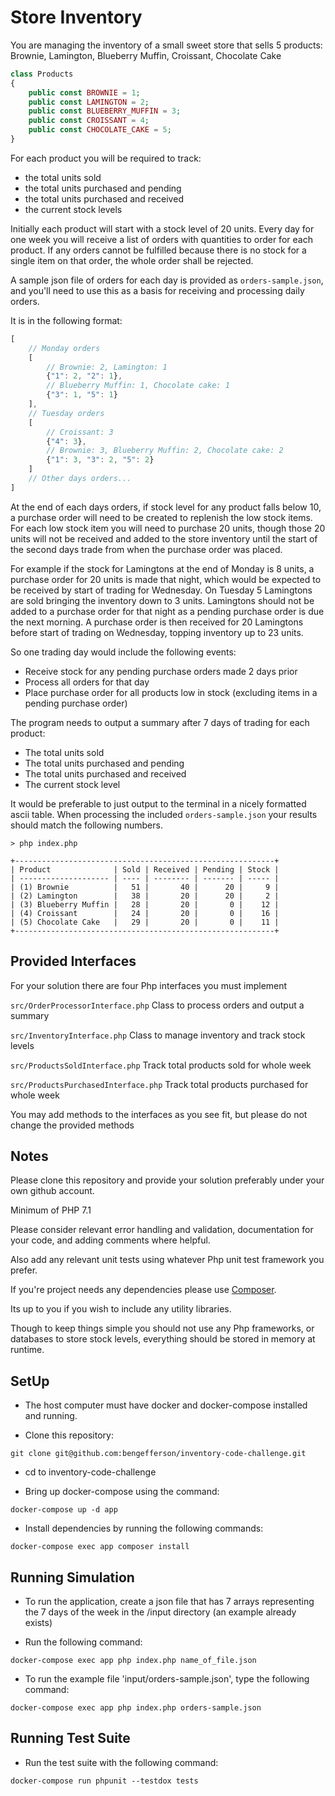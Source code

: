 # Store Inventory

You are managing the inventory of a small sweet store that sells 5 products:
Brownie, Lamington, Blueberry Muffin, Croissant, Chocolate Cake 

```php
class Products
{
	public const BROWNIE = 1;
	public const LAMINGTON = 2;
	public const BLUEBERRY_MUFFIN = 3;
	public const CROISSANT = 4;
	public const CHOCOLATE_CAKE = 5;
}
```

For each product you will be required to track:
 
  - the total units sold
  - the total units purchased and pending
  - the total units purchased and received
  - the current stock levels 

Initially each product will start with a stock level of 20 units.
Every day for one week you will receive a list of orders with quantities to order for each product.
If any orders cannot be fulfilled because there is no stock for a single item on that order, the whole order shall be rejected.

A sample json file of orders for each day is provided as `orders-sample.json`, 
and you'll need to use this as a basis for receiving and processing daily orders. 

It is in the following format:

```javascript
[
	// Monday orders
	[ 
		// Brownie: 2, Lamington: 1
		{"1": 2, "2": 1},
		// Blueberry Muffin: 1, Chocolate cake: 1
		{"3": 1, "5": 1}
	],
	// Tuesday orders
	[ 
		// Croissant: 3
		{"4": 3},
		// Brownie: 3, Blueberry Muffin: 2, Chocolate cake: 2
		{"1": 3, "3": 2, "5": 2}
	]
	// Other days orders...
]
```

At the end of each days orders, if stock level for any product falls below 10, a purchase order will need to be created to replenish the low stock items.
For each low stock item you will need to purchase 20 units, though those 20 units will not be received and added to the store inventory until the start of the second days trade from when the purchase order was placed.

For example if the stock for Lamingtons at the end of Monday is 8 units, a purchase order for 20 units is made that night, which would be expected to be received by start of trading for Wednesday.
On Tuesday 5 Lamingtons are sold bringing the inventory down to 3 units. Lamingtons should not be added to a purchase order for that night as a pending purchase order is due the next morning.
A purchase order is then received for 20 Lamingtons before start of trading on Wednesday, topping inventory up to 23 units.

So one trading day would include the following events:

 - Receive stock for any pending purchase orders made 2 days prior
 - Process all orders for that day
 - Place purchase order for all products low in stock (excluding items in a pending purchase order)

The program needs to output a summary after 7 days of trading for each product:

 - The total units sold
 - The total units purchased and pending
 - The total units purchased and received
 - The current stock level
 
It would be preferable to just output to the terminal in a nicely formatted ascii table.
When processing the included `orders-sample.json` your results should match the following numbers.

```
> php index.php

+----------------------------------------------------------+
| Product              | Sold | Received | Pending | Stock |
| -------------------- | ---- | -------- | ------- | ----- |
| (1) Brownie          |   51 |       40 |      20 |     9 |
| (2) Lamington        |   38 |       20 |      20 |     2 |
| (3) Blueberry Muffin |   28 |       20 |       0 |    12 |
| (4) Croissant        |   24 |       20 |       0 |    16 |
| (5) Chocolate Cake   |   29 |       20 |       0 |    11 |
+----------------------------------------------------------+
```
 
## Provided Interfaces

For your solution there are four Php interfaces you must implement
 
`src/OrderProcessorInterface.php` Class to process orders and output a summary

`src/InventoryInterface.php` Class to manage inventory and track stock levels

`src/ProductsSoldInterface.php` Track total products sold for whole week

`src/ProductsPurchasedInterface.php` Track total products purchased for whole week

You may add methods to the interfaces as you see fit, but please do not change the provided methods

## Notes

Please clone this repository and provide your solution preferably under your own github account.

Minimum of PHP 7.1

Please consider relevant error handling and validation, documentation for your code, and adding comments where helpful.  

Also add any relevant unit tests using whatever Php unit test framework you prefer.

If you're project needs any dependencies please use [Composer](https://getcomposer.org/).

Its up to you if you wish to include any utility libraries.

Though to keep things simple you should not use any Php frameworks, or databases to store stock levels, everything should be stored in memory at runtime. 

## SetUp

- The host computer must have docker and docker-compose installed and running.

- Clone this repository:

```plain
git clone git@github.com:bengefferson/inventory-code-challenge.git
```

- cd to inventory-code-challenge

- Bring up docker-compose using the command:

```plain
docker-compose up -d app
```

- Install dependencies by running the following commands:

```plain
docker-compose exec app composer install
```


## Running Simulation

- To run the application, create a json file that has 7 arrays representing the 7 days of the week in the /input directory (an example already exists)

- Run the following command:

```plain
docker-compose exec app php index.php name_of_file.json
```

- To run the example file 'input/orders-sample.json', type the following command:

```plain
docker-compose exec app php index.php orders-sample.json
```


## Running Test Suite

- Run the test suite with the following command:

```plain
docker-compose run phpunit --testdox tests
```
